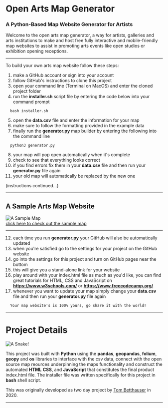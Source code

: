 # Open Arts Map Generator
### A Python-Based Map Website Generator for Artists

Welcome to the open arts map generator, a way for artists, galleries and arts institutions to make and host free fully interactive and mobile-friendly map websites to assist in promoting arts events like open studios or exhibition opening receptions.

***

To build your own arts map website follow these steps:
1. make a GitHub account or sign into your account
2. follow GitHub's instructions to clone this project
3. open your command line (Terminal on MacOS) and enter the cloned project folder
4. run the **installer.sh** script file by entering the code below into your command prompt
```
  bash installer.sh
```
5. open the **data.csv** file and enter the information for your map
6. make sure to follow the formatting provided in the example data
7. finally run the **generator.py** map builder by entering the following into the command line
```
  python3 generator.py
```
8. your map will pop open automatically when it's complete
9. check to see that everything looks correct
10. if you find errors fix them in your **data.csv** file and then run your **generator.py** file again
11. your old map will automatically be replaced by the new one
  
  (instructions continued...)

***
## A Sample Arts Map Website  

![A Sample Map](image.png)  
[click here to check out the sample map](https://tombetthauser.github.io/python_map/index.html)
***  

12. each time you run **generator.py** your GitHub will also be automatically updated  
13. when you're satisfied go to the settings for your project on the GitHub website
14. go into the settings for this project and turn on GitHub pages near the bottom
15. this will give you a stand-alone link for your website
16. play around with your index.html file as much as you'd like, you can find great tutorials for HTML, CSS and JavaScript on **https://www.w3schools.com/** or **https://www.freecodecamp.org/**
17. whenever you want to update your map simply change your **data.csv** file and then run your **generator.py** file again  
```
  Your map website's is 100% yours, go share it with the world! 
```  
***  
# Project Details

![A Snake!](https://lh3.googleusercontent.com/proxy/EHzZIFwQTHuOlRdYwMPM_8CK_nscGcgWDLXP0y_IoVX3MEkf4pAB0rAsncXK40Qa54jU1Xf8L6e3wJpQ6iff2hqE2i209wj9rxgJfd5vq5TS2Ip5lT0LwhSBy_tCCaktDi3uJj0b)  
  
This project was built with **Python** using the **pandas**, **geopandas**, **folium**, **geopy** and **os** libraries to interface with the csv data, connect with the open source map reources underpinning the maps functionality and construct the automated **HTML** **CSS**, and **JavaScript** that constitutes the final product index.html file. The installer file was written specifically for this project in **bash** shell script.

This was originally developed as two day project by [Tom Betthauser](http://www.tombetthauser.com/) in 2020.  

***
